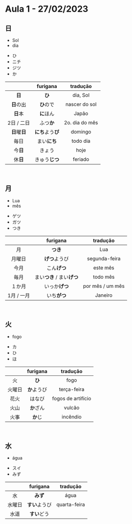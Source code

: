 # Aula 1 - 27/02/2023


## 日

<ul><li>Sol</li><li>dia</li></ul>

<ul><li>ひ</li><li>ニチ</li><li>ジツ</li><li>か</li></ul>

|  | furigana | tradução |
|:---:|:---:|:---:|
| **日** | **ひ** | dia, Sol |
| **日**の出 | **ひ**ので | nascer do sol |
| **日**本 | **に**ほん | Japão |
| 2日 / 二日 | ふつ**か** | 2o. dia do mês |
| **日**曜**日** | **にち**よう**び** | domingo |
| 毎日 | まい**にち** | todo dia |
| 今**日** | きょう | hoje |
| 休**日** | きゅう**じつ** | feriado |

<br>


## 月
<ul><li>Lua</li><li>mês</li></ul>

<ul><li>ゲツ</li><li>ガツ</li><li>つき</li></ul>

|  | furigana | tradução |
|:---:|:---:|:---:|
| 月 | **つき** | Lua |
| 月曜日 | **げつ**ようび | segunda-feira |
| 今月 | こん**げつ** | este mês |
| 毎月 | まい**つき** / まい**げつ** | todo mês |
| １か月 | いっか**げつ** | por mês / um mês |
| 1月 / 一月 | いち**がつ** | Janeiro |

<br>


## 火
- fogo

<ul><li>カ</li><li>ひ</li><li>ほ</li></ul>

|  | furigana | tradução |
|:---:|:---:|:---:|
| 火 | **ひ** | fogo |
| 火曜日 | **か**ようび | terça-feira |
| 花火 | はなび | fogos de artifício |
| 火山 | **か**ざん | vulcão |
| 火事 | **か**じ | incêndio |

<br>


## 水
- água

<ul><li>スイ</li><li>みず</li></ul>

|  | furigana | tradução |
|:---:|:---:|:---:|
| 水 | **みず** | água |
| 水曜日 | **すい**ようび | quarta-feira |
|水道 | **すい**どう |  |